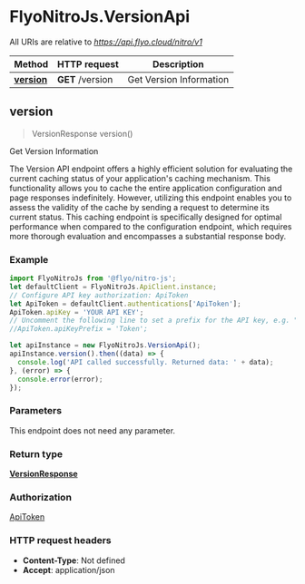# FlyoNitroJs.VersionApi

All URIs are relative to *https://api.flyo.cloud/nitro/v1*

Method | HTTP request | Description
------------- | ------------- | -------------
[**version**](VersionApi.md#version) | **GET** /version | Get Version Information



## version

> VersionResponse version()

Get Version Information

The Version API endpoint offers a highly efficient solution for evaluating the current caching status of your application&#39;s caching mechanism. This functionality allows you to cache the entire application configuration and page responses indefinitely. However, utilizing this endpoint enables you to assess the validity of the cache by sending a request to determine its current status. This caching endpoint is specifically designed for optimal performance when compared to the configuration endpoint, which requires more thorough evaluation and encompasses a substantial response body.

### Example

```javascript
import FlyoNitroJs from '@flyo/nitro-js';
let defaultClient = FlyoNitroJs.ApiClient.instance;
// Configure API key authorization: ApiToken
let ApiToken = defaultClient.authentications['ApiToken'];
ApiToken.apiKey = 'YOUR API KEY';
// Uncomment the following line to set a prefix for the API key, e.g. "Token" (defaults to null)
//ApiToken.apiKeyPrefix = 'Token';

let apiInstance = new FlyoNitroJs.VersionApi();
apiInstance.version().then((data) => {
  console.log('API called successfully. Returned data: ' + data);
}, (error) => {
  console.error(error);
});

```

### Parameters

This endpoint does not need any parameter.

### Return type

[**VersionResponse**](VersionResponse.md)

### Authorization

[ApiToken](../README.md#ApiToken)

### HTTP request headers

- **Content-Type**: Not defined
- **Accept**: application/json

